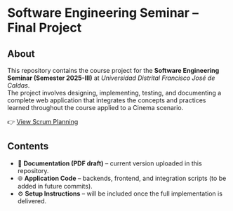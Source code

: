 # Software Engineering Seminar – Final Project

## About
This repository contains the course project for the **Software Engineering Seminar (Semester 2025-III)** at *Universidad Distrital Francisco José de Caldas*.  
The project involves designing, implementing, testing, and documenting a complete web application that integrates the concepts and practices learned throughout the course applied to a Cinema scenario.

👉 [View Scrum Planning](https://cinema-management.atlassian.net/jira/software/projects/SCRUM/boards/1/backlog?assignee=unassigned%2C712020%3Ab31674b5-9843-46c3-a9dd-d40b9d94dc7e&atlOrigin=eyJpIjoiZTczOTkwMzQ1MDAwNGVmMzg0NDk2YTU0YjQ3YWU1MzgiLCJwIjoiaiJ9)

## Contents
- 📄 **Documentation (PDF draft)** – current version uploaded in this repository.  
- 🌐 **Application Code** – backends, frontend, and integration scripts (to be added in future commits).  
- ⚙️ **Setup Instructions** – will be included once the full implementation is delivered.  

